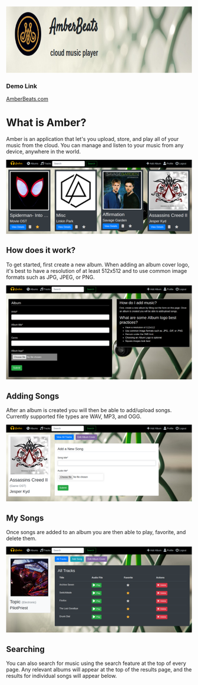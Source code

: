 <p align="center">
  <img height="180" src="https://raw.githubusercontent.com/beingabeer/Amber/master/cover.png">
</p>

### Demo Link

[AmberBeats.com](https://www.amberbeats.com/)

# What is Amber?

Amber is an application that let's you upload, store, and play all of your music from the cloud. You can manage and listen to your music from any device, anywhere in the world. 

![](https://raw.githubusercontent.com/beingabeer/Amber/master/album.png)

## How does it work?

To get started, first create a new album. When adding an album cover logo, it's best to have a resolution of at least 512x512 and to use common image formats such as JPG, JPEG, or PNG.

![](https://raw.githubusercontent.com/beingabeer/Amber/master/add_album.png)

## Adding Songs

After an album is created you will then be able to add/upload songs. Currently supported file types are WAV, MP3, and OGG.

![](https://raw.githubusercontent.com/beingabeer/Amber/master/song.png)


## My Songs

Once songs are added to an album you are then able to play, favorite, and delete them.

![](https://raw.githubusercontent.com/beingabeer/Amber/master/song_list.png)


## Searching

You can also search for music using the search feature at the top of every page. Any relevant albums will appear at the top of the results page, and the results for individual songs will appear below. 
